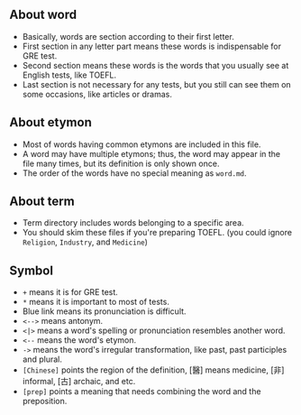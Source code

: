 ## About word
- Basically, words are section according to their first letter.
- First section in any letter part means these words is indispensable for GRE test. 
- Second section means these words is the words that you usually see at English tests, like TOEFL.
- Last section is not necessary for any tests, but you still can see them on some occasions, like articles or dramas.

## About etymon
- Most of words having common etymons are included in this file.
- A word may have multiple etymons; thus, the word may appear in the file many times, but its definition is only shown once.
- The order of the words have no special meaning as `word.md`. 

## About term
- Term directory includes words belonging to a specific area.
- You should skim these files if you're preparing TOEFL. (you could ignore `Religion`, `Industry`, and `Medicine`)

## Symbol 
- `+` means it is for GRE test.
- `*` means it is important to most of tests.
- Blue link means its pronunciation is difficult.
- `<-->` means antonym.
- `<|>` means a word's spelling or pronunciation resembles another word.
- `<--` means the word's etymon.
- `->` means the word's irregular transformation, like past, past participles and plural.
- `[Chinese]` points the region of the definition, [醫] means medicine, [非] informal, [古] archaic, and etc.
- `[prep]` points a meaning that needs combining the word and the preposition.